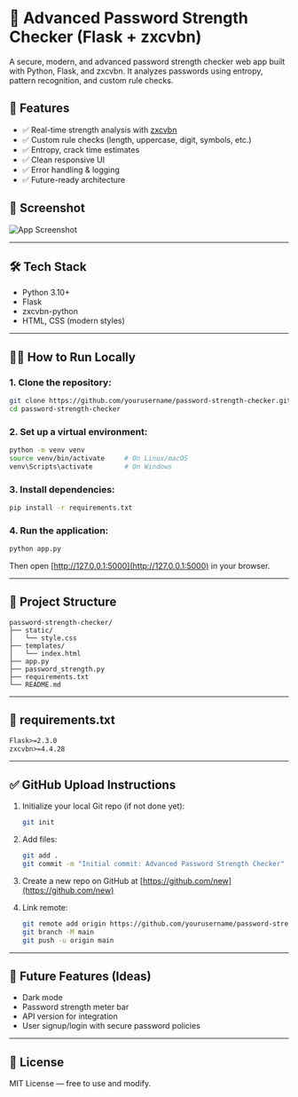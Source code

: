 # 🔐 Advanced Password Strength Checker (Flask + zxcvbn)

A secure, modern, and advanced password strength checker web app built with Python, Flask, and zxcvbn. It analyzes passwords using entropy, pattern recognition, and custom rule checks.

## 🚀 Features

* ✅ Real-time strength analysis with [zxcvbn](https://github.com/dropbox/zxcvbn)
* ✅ Custom rule checks (length, uppercase, digit, symbols, etc.)
* ✅ Entropy, crack time estimates
* ✅ Clean responsive UI
* ✅ Error handling & logging
* ✅ Future-ready architecture

## 📸 Screenshot

![App Screenshot](screenshot.png) <!-- (Add if you want later) -->

---

## 🛠️ Tech Stack

* Python 3.10+
* Flask
* zxcvbn-python
* HTML, CSS (modern styles)

---

## 🧑‍💻 How to Run Locally

### 1. Clone the repository:

```bash
git clone https://github.com/yourusername/password-strength-checker.git
cd password-strength-checker
```

### 2. Set up a virtual environment:

```bash
python -m venv venv
source venv/bin/activate     # On Linux/macOS
venv\Scripts\activate        # On Windows
```

### 3. Install dependencies:

```bash
pip install -r requirements.txt
```

### 4. Run the application:

```bash
python app.py
```

Then open [http://127.0.0.1:5000](http://127.0.0.1:5000) in your browser.

---

## 📂 Project Structure

```
password-strength-checker/
├── static/
│   └── style.css
├── templates/
│   └── index.html
├── app.py
├── password_strength.py
├── requirements.txt
└── README.md
```

---

## 📆 requirements.txt

```txt
Flask>=2.3.0
zxcvbn>=4.4.28
```

---

## ✅ GitHub Upload Instructions

1. Initialize your local Git repo (if not done yet):

   ```bash
   git init
   ```

2. Add files:

   ```bash
   git add .
   git commit -m "Initial commit: Advanced Password Strength Checker"
   ```

3. Create a new repo on GitHub at [https://github.com/new](https://github.com/new)

4. Link remote:

   ```bash
   git remote add origin https://github.com/yourusername/password-strength-checker.git
   git branch -M main
   git push -u origin main
   ```

---

## 🌟 Future Features (Ideas)

* Dark mode
* Password strength meter bar
* API version for integration
* User signup/login with secure password policies

---

## 📄 License

MIT License — free to use and modify.

